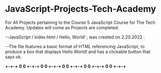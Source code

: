 # JavaScript-Projects-Tech-Academy
For All Projects pertaining to the Course 5 JavaScript Course for The Tech Academy. Updates will come as Projects are completed.

--JavaScript / index.html / Hello, World! ; was created on 2.20.2022 .

--The file features a basic format of HTML referencing JavaScript, to produce a box that displays Hello World!
and has a clickable button that says ok.

**+-+-+ 0 0 +-+-+ 0 0 +-+-+ 0 0 +-+-+ 0 0 +-+-+ 0 0 +-+-+**
